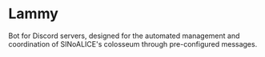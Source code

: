 # Lammy

Bot for Discord servers, designed for the automated management and coordination of SINoALICE's colosseum through pre-configured messages.
